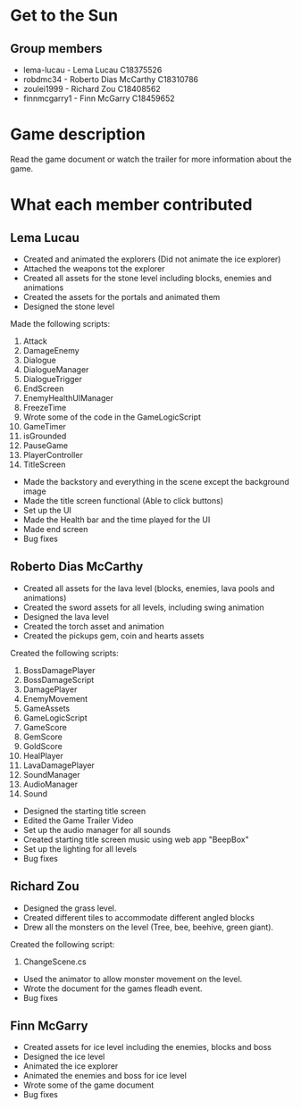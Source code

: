 # Get to the Sun

## Group members

- lema-lucau - Lema Lucau C18375526
- robdmc34 - Roberto Dias McCarthy C18310786
- zoulei1999 - Richard Zou C18408562
- finnmcgarry1 - Finn McGarry C18459652

# Game description

Read the game document or watch the trailer for more information about the game.

# What each member contributed

## Lema Lucau
- Created and animated the explorers (Did not animate the ice explorer)
- Attached the weapons tot the explorer
- Created all assets for the stone level including blocks, enemies and animations
- Created the assets for the portals and animated them
- Designed the stone level

Made the following scripts:
1. Attack
2. DamageEnemy
3. Dialogue
4. DialogueManager
5. DialogueTrigger
6. EndScreen
7. EnemyHealthUIManager
8. FreezeTime
9. Wrote some of the code in the GameLogicScript
10. GameTimer
11. isGrounded
12. PauseGame
13. PlayerController
14. TitleScreen

- Made the backstory and everything in the scene except the background image
- Made the title screen functional (Able to click buttons)
- Set up the UI
- Made the Health bar and the time played for the UI
- Made end screen
- Bug fixes

## Roberto Dias McCarthy

-	Created all assets for the lava level (blocks, enemies, lava pools and animations)
-	Created the sword assets for all levels, including swing animation
-	Designed the lava level
-	Created the torch asset and animation
-	Created the pickups gem, coin and hearts assets

Created the following scripts:
1. BossDamagePlayer
2. BossDamageScript
3. DamagePlayer
4. EnemyMovement
5. GameAssets
6. GameLogicScript
7. GameScore
8. GemScore
9. GoldScore
10. HealPlayer
11. LavaDamagePlayer
12. SoundManager
13. AudioManager
14. Sound

-	Designed the starting title screen
-	Edited the Game Trailer Video
-	Set up the audio manager for all sounds
-	Created starting title screen music using web app "BeepBox"
-	Set up the lighting for all levels 
- Bug fixes

## Richard Zou

- Designed the grass level.
- Created different tiles to accommodate different angled blocks
- Drew all the monsters on the level (Tree, bee, beehive, green giant).

Created the following script:
1. ChangeScene.cs

- Used the animator to allow monster movement on the level.
- Wrote the document for the games fleadh event.
- Bug fixes

## Finn McGarry

- Created assets for ice level including the enemies, blocks and boss
- Designed the ice level
- Animated the ice explorer
- Animated the enemies and boss for ice level
- Wrote some of the game document
- Bug fixes
